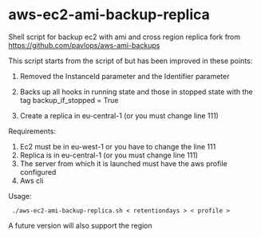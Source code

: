 # aws-ec2-ami-backup-replica
Shell script for backup ec2 with ami and cross region replica
fork from https://github.com/pavlops/aws-ami-backups

This script starts from the script of but has been improved in these points:

1) Removed the InstanceId parameter and the Identifier parameter

2) Backs up all hooks in running state and those in stopped state with the tag backup_if_stopped = True

3) Create a replica in eu-central-1 (or you must change line 111)

Requirements:

1) Ec2 must be in eu-west-1 or you have to change the line 111
2) Replica is in eu-central-1 (or you must change line 111)
3) The server from which it is launched must have the aws profile configured
4) Aws cli

Usage:

<pre><code> ./aws-ec2-ami-backup-replica.sh < retentiondays > < profile > </code></pre>

  
A future version will also support the region
